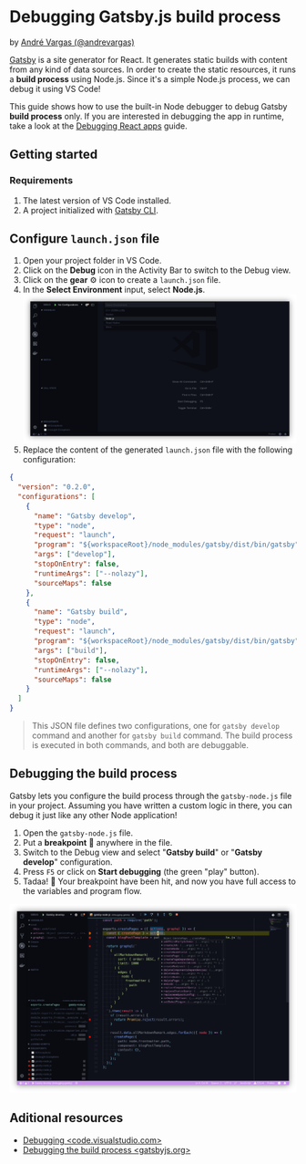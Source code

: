 # Debugging Gatsby.js build process

by [André Vargas (@andrevargas)](https://github.com/andrevargas)

[Gatsby](https://www.gatsbyjs.org/) is a site generator for React. It generates static builds with content from any kind of data sources. In order to create the static resources, it runs a **build process** using Node.js. Since it's a simple Node.js process, we can debug it using VS Code!

This guide shows how to use the built-in Node debugger to debug Gatsby **build process** only. If you are interested in debugging the app in runtime, take a look at the [Debugging React apps](https://medium.com/@auchenberg/live-edit-and-debug-your-react-apps-directly-from-vs-code-without-leaving-the-editor-3da489ed905f) guide.

## Getting started
### Requirements
1. The latest version of VS Code installed.
2. A project initialized with [Gatsby CLI](https://www.npmjs.com/package/gatsby-cli).

## Configure `launch.json` file
1. Open your project folder in VS Code.
2. Click on the **Debug** icon in the Activity Bar to switch to the Debug view.
3. Click on the **gear** ⚙ icon to create a `launch.json` file.
4. In the **Select Environment** input, select **Node.js**.
![VS Code Debug view](./configure-launch.png)
5. Replace the content of the generated `launch.json` file with the following configuration:
```json
{
  "version": "0.2.0",
  "configurations": [
    {
      "name": "Gatsby develop",
      "type": "node",
      "request": "launch",
      "program": "${workspaceRoot}/node_modules/gatsby/dist/bin/gatsby",
      "args": ["develop"],
      "stopOnEntry": false,
      "runtimeArgs": ["--nolazy"],
      "sourceMaps": false
    },
    {
      "name": "Gatsby build",
      "type": "node",
      "request": "launch",
      "program": "${workspaceRoot}/node_modules/gatsby/dist/bin/gatsby",
      "args": ["build"],
      "stopOnEntry": false,
      "runtimeArgs": ["--nolazy"],
      "sourceMaps": false
    }
  ]
}
```
>This JSON file defines two configurations, one for `gatsby develop` command and another for `gatsby build` command. The build process is executed in both commands, and both are debuggable.

## Debugging the build process
Gatsby lets you configure the build process through the `gatsby-node.js` file in your project. Assuming you have written a custom logic in there, you can debug it just like any other Node application!

1. Open the `gatsby-node.js` file.
2. Put a **breakpoint** 🔴 anywhere in the file.
3. Switch to the Debug view and select "**Gatsby build**" or "**Gatsby develop**" configuration.
4. Press `F5` or click on **Start debugging** (the green "play" button).
5. Tadaa! 🎉 Your breakpoint have been hit, and now you have full access to the variables and program flow.

![VS Code Debug session running](./debug-session.png)

## Aditional resources
* [Debugging <code.visualstudio.com>](https://code.visualstudio.com/docs/editor/debugging)
* [Debugging the build process <gatsbyjs.org>](https://www.gatsbyjs.org/docs/debugging-the-build-process/)

